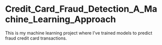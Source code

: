 # Credit_Card_Fraud_Detection_A_Machine_Learning_Approach
This is my machine learning project where I've trained models to predict fraud credit card transactions.

